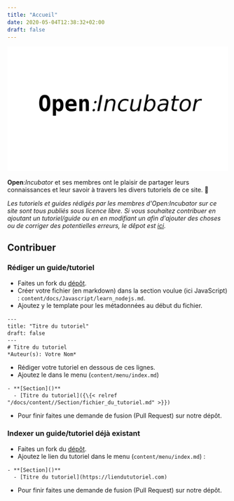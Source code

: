 ```yaml
---
title: "Accueil"
date: 2020-05-04T12:38:32+02:00
draft: false
---
```

![Open:Incubator](/images/openincubator.png)

**Open**:*Incubator* et ses membres ont le plaisir de partager leurs connaissances et leur savoir à travers les divers tutoriels de ce site. 👋

*Les tutoriels et guides rédigés par les membres d'Open:Incubator sur ce site sont tous publiés sous licence libre.*
*Si vous souhaitez contribuer en ajoutant un tutoriel/guide ou en en modifiant un afin d'ajouter des choses ou de corriger des potentielles erreurs, le dêpot est [ici](https://github.com/open-incubator/wiki).*

## Contribuer

### Rédiger un guide/tutoriel

* Faites un fork du [dépôt](https://github.com/open-incubator/wiki).
* Créer votre fichier (en markdown) dans la section voulue (ici JavaScript) : `content/docs/Javascript/learn_nodejs.md`.
* Ajoutez y le template pour les métadonnées au début du fichier.
```
---
title: "Titre du tutoriel"
draft: false
---
# Titre du tutoriel
*Auteur(s): Votre Nom*
```
* Rédiger votre tutoriel en dessous de ces lignes.
* Ajoutez le dans le menu (`content/menu/index.md`)
```
- **[Section]()**
  - [Titre du tutoriel]({\{< relref "/docs/content//Section/fichier_du_tutoriel.md" >}})
```
* Pour finir faites une demande de fusion (Pull Request) sur notre dépôt.

### Indexer un guide/tutoriel déjà existant

* Faites un fork du [dépôt](https://github.com/open-incubator/wiki).
* Ajoutez le lien du tutoriel dans le menu (`content/menu/index.md`) :
```
- **[Section]()**
  - [Titre du tutoriel](https://liendututoriel.com)
```
* Pour finir faites une demande de fusion (Pull Request) sur notre dépôt.
